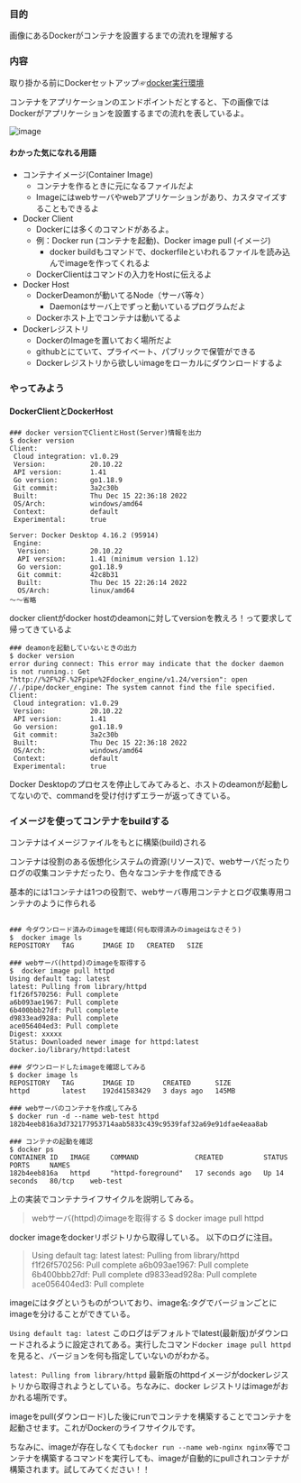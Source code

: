 ### 目的
画像にあるDockerがコンテナを設置するまでの流れを理解する

### 内容
取り掛かる前にDockerセットアップ☞[docker実行環境](https://github.com/GitEngHar/GrowTheLatestTechnorogy/blob/main/docker-start.md)

コンテナをアプリケーションのエンドポイントだとすると、下の画像ではDockerがアプリケーションを設置するまでの流れを表しているよ。

![image](https://user-images.githubusercontent.com/119464648/227698270-fb13cfda-f57c-4687-959d-bb35512e15da.png)

#### わかった気になれる用語

- コンテナイメージ(Container Image)
  - コンテナを作るときに元になるファイルだよ
  - Imageにはwebサーバやwebアプリケーションがあり、カスタマイズすることもできるよ
- Docker Client
  - Dockerには多くのコマンドがあるよ。
  - 例：Docker run (コンテナを起動)、Docker image pull (イメージ)
    - docker buildもコマンドで、dockerfileといわれるファイルを読み込んでimageを作ってくれるよ 
  - DockerClientはコマンドの入力をHostに伝えるよ
- Docker Host
  - DockerDeamonが動いてるNode（サーバ等々）
    - Daemonはサーバ上でずっと動いているプログラムだよ  
  - Dockerホスト上でコンテナは動いてるよ
- Dockerレジストリ
  - DockerのImageを置いておく場所だよ
  - githubとにていて、プライベート、パブリックで保管ができる
  - Dockerレジストリから欲しいimageをローカルにダウンロードするよ 

### やってみよう

#### DockerClientとDockerHost

```
### docker versionでClientとHost(Server)情報を出力
$ docker version
Client:
 Cloud integration: v1.0.29
 Version:           20.10.22
 API version:       1.41
 Go version:        go1.18.9
 Git commit:        3a2c30b
 Built:             Thu Dec 15 22:36:18 2022
 OS/Arch:           windows/amd64
 Context:           default
 Experimental:      true

Server: Docker Desktop 4.16.2 (95914)
 Engine:
  Version:          20.10.22
  API version:      1.41 (minimum version 1.12)
  Go version:       go1.18.9
  Git commit:       42c8b31
  Built:            Thu Dec 15 22:26:14 2022
  OS/Arch:          linux/amd64
～～省略
```
docker clientがdocker hostのdeamonに対してversionを教えろ！って要求して帰ってきているよ

```
### deamonを起動していないときの出力
$ docker version
error during connect: This error may indicate that the docker daemon is not running.: Get "http://%2F%2F.%2Fpipe%2Fdocker_engine/v1.24/version": open //./pipe/docker_engine: The system cannot find the file specified.
Client:
 Cloud integration: v1.0.29
 Version:           20.10.22
 API version:       1.41
 Go version:        go1.18.9
 Git commit:        3a2c30b
 Built:             Thu Dec 15 22:36:18 2022
 OS/Arch:           windows/amd64
 Context:           default
 Experimental:      true
```

Docker Desktopのプロセスを停止してみてみると、ホストのdeamonが起動してないので、commandを受け付けずエラーが返ってきている。

### イメージを使ってコンテナをbuildする
コンテナはイメージファイルをもとに構築(build)される

コンテナは役割のある仮想化システムの資源(リソース)で、webサーバだったりログの収集コンテナだったり、色々なコンテナを作成できる

基本的には1コンテナは1つの役割で、webサーバ専用コンテナとログ収集専用コンテナのように作られる

```

### 今ダウンロード済みのimageを確認(何も取得済みのimageはなさそう)
$  docker image ls
REPOSITORY   TAG       IMAGE ID   CREATED   SIZE

### webサーバ(httpd)のimageを取得する
$  docker image pull httpd
Using default tag: latest
latest: Pulling from library/httpd
f1f26f570256: Pull complete
a6b093ae1967: Pull complete
6b400bbb27df: Pull complete
d9833ead928a: Pull complete
ace056404ed3: Pull complete
Digest: xxxxx
Status: Downloaded newer image for httpd:latest
docker.io/library/httpd:latest

### ダウンロードしたimageを確認してみる
$ docker image ls
REPOSITORY   TAG       IMAGE ID       CREATED      SIZE
httpd        latest    192d41583429   3 days ago   145MB

### webサーバのコンテナを作成してみる
$ docker run -d --name web-test httpd
182b4eeb816a3d732177953714aab5833c439c9539faf32a69e91dfae4eaa8ab

### コンテナの起動を確認
$ docker ps
CONTAINER ID   IMAGE     COMMAND              CREATED          STATUS          PORTS     NAMES
182b4eeb816a   httpd     "httpd-foreground"   17 seconds ago   Up 14 seconds   80/tcp    web-test

```

上の実装でコンテナライフサイクルを説明してみる。

> webサーバ(httpd)のimageを取得する
$  docker image pull httpd

docker imageをdockerリポジトリから取得している。
以下のログに注目。

> Using default tag: latest
latest: Pulling from library/httpd
f1f26f570256: Pull complete
a6b093ae1967: Pull complete
6b400bbb27df: Pull complete
d9833ead928a: Pull complete
ace056404ed3: Pull complete

imageにはタグというものがついており、image名:タグでバージョンごとにimageを分けることができている。

` Using default tag: latest ` このログはデフォルトでlatest(最新版)がダウンロードされるように設定されてある。実行したコマンド` docker image pull httpd `を見ると、バージョンを何も指定していないのがわかる。

`latest: Pulling from library/httpd` 最新版のhttpdイメージがdockerレジストリから取得されようとしている。ちなみに、docker レジストリはimageがおかれる場所です。

imageをpull(ダウンロード)した後にrunでコンテナを構築することでコンテナを起動させます。これがDockerのライフサイクルです。

ちなみに、imageが存在しなくても` docker run --name web-nginx nginx `等でコンテナを構築するコマンドを実行しても、imageが自動的にpullされコンテナが構築されます。試してみてください！！
